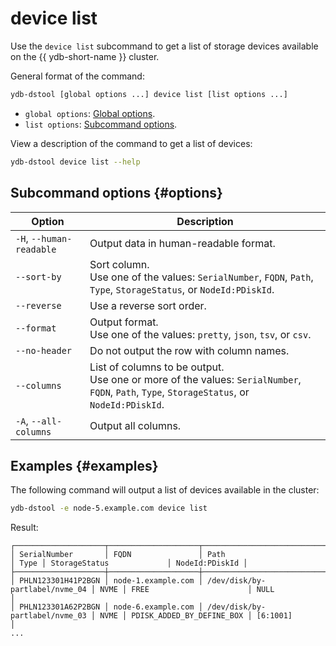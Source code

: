 # device list

Use the `device list` subcommand to get a list of storage devices available on the {{ ydb-short-name }} cluster.

General format of the command:

```bash
ydb-dstool [global options ...] device list [list options ...]
```

* `global options`: [Global options](global-options.md).
* `list options`: [Subcommand options](#options).

View a description of the command to get a list of devices:

```bash
ydb-dstool device list --help
```

## Subcommand options {#options}

| Option | Description |
| --- | --- |
| `-H`, `--human-readable` | Output data in human-readable format. |
| `--sort-by` | Sort column.<br/>Use one of the values: `SerialNumber`, `FQDN`, `Path`, `Type`, `StorageStatus`, or `NodeId:PDiskId`. |
| `--reverse` | Use a reverse sort order. |
| `--format` | Output format.<br/>Use one of the values: `pretty`, `json`, `tsv`, or `csv`. |
| `--no-header` | Do not output the row with column names. |
| `--columns` | List of columns to be output.<br/>Use one or more of the values: `SerialNumber`, `FQDN`, `Path`, `Type`, `StorageStatus`, or  `NodeId:PDiskId`. |
| `-A`, `--all-columns` | Output all columns. |

## Examples {#examples}

The following command will output a list of devices available in the cluster:

```bash
ydb-dstool -e node-5.example.com device list
```

Result:

```text
┌────────────────────┬────────────────────┬────────────────────────────────┬──────┬───────────────────────────┬────────────────┐
│ SerialNumber       │ FQDN               │ Path                           │ Type │ StorageStatus             │ NodeId:PDiskId │
├────────────────────┼────────────────────┼────────────────────────────────┼──────┼───────────────────────────┼────────────────┤
│ PHLN123301H41P2BGN │ node-1.example.com │ /dev/disk/by-partlabel/nvme_04 │ NVME │ FREE                      │ NULL           │
│ PHLN123301A62P2BGN │ node-6.example.com │ /dev/disk/by-partlabel/nvme_03 │ NVME │ PDISK_ADDED_BY_DEFINE_BOX │ [6:1001]       │
...
```
